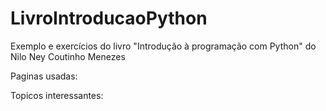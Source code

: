 # LivroIntroducaoPython
Exemplo e exercícios do livro "Introdução à programação com Python" do Nilo Ney Coutinho Menezes

Paginas usadas:

Topicos interessantes:
